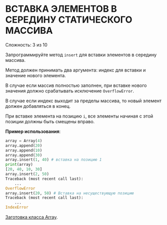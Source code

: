 # ВСТАВКА ЭЛЕМЕНТОВ В СЕРЕДИНУ СТАТИЧЕСКОГО МАССИВА

Сложность: 3 из 10

Запрограммируйте метод `insert` для вставки элементов в середину массива.

Метод должен принимать два аргумента: индекс для вставки и значение нового элемента.

В случае если массив полностью заполнен, при вставке нового значения должно срабатывать исключение `OverflowError`.

В случае если индекс выходит за пределы массива, то новый элемент должен добавляться в конец.

При вставке элемента на позицию `i`, все элементы начиная с этой позиции должны быть смещены вправо.

**Пример использования**:

```python
array = Array(4)
array.append(20)
array.append(10)
array.append(30)
array.insert(1, 40) # вставка на позицию 1
print(array)
[20, 40, 10, 30]
array.insert(2, 50)
Traceback (most recent call last):
    ...
OverflowError
array.insert(20, 50) # Вставка на несуществующую позицию
Traceback (most recent call last):
    ...
IndexError
```

[Заготовка класса Array](initial.py).